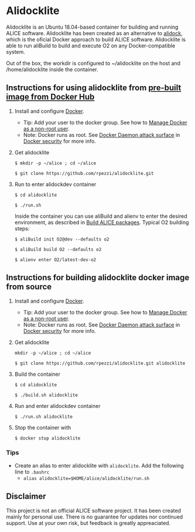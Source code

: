 # Alidocklite

Alidocklite is an Ubuntu 18.04-based container for building and running ALICE software. Alidocklite has been created as an alternative to [alidock](https://github.com/alidock/alidock/wiki), which is the oficial Docker approach to build ALICE software. Alidocklite is able to run aliBuild to build and execute O2 on any Docker-compatible system.

Out of the box, the workdir is configured to ~/alidocklite on the host and /home/alidocklite inside the container.

## Instructions for using alidocklite from [pre-built image from Docker Hub](https://hub.docker.com/r/rpez/alidocklite)

1. Install and configure [Docker](https://www.docker.com/community-edition).
    * Tip: Add your user to the docker group. See how to [Manage Docker as a non-root user](https://docs.docker.com/engine/installation/linux/linux-postinstall/#manage-docker-as-a-non-root-user).
    * Note: Docker runs as root. See [Docker Daemon attack surface](https://docs.docker.com/engine/security/security/#docker-daemon-attack-surface) in [Docker security](https://docs.docker.com/engine/security/security/) for more info.

2. Get alidocklite

    `$ mkdir -p ~/alice ; cd ~/alice`

    `$ git clone https://github.com/rpezzi/alidocklite.git`
    
3. Run to enter alidockdev container

    `$ cd alidocklite`

    `$ ./run.sh`

    Inside the container you can use aliBuild and alienv to enter the desired environment, as described in [Build ALICE packages](https://alice-doc.github.io/alice-analysis-tutorial/building/build.html). Typical O2 building steps:

    `$ aliBuild init O2@dev --defaults o2`

    `$ aliBuild build O2 --defaults o2`

    `$ alienv enter O2/latest-dev-o2`

## Instructions for building alidocklite docker image from source

1. Install and configure [Docker](https://www.docker.com/community-edition).
    * Tip: Add your user to the docker group. See how to [Manage Docker as a non-root user](https://docs.docker.com/engine/installation/linux/linux-postinstall/#manage-docker-as-a-non-root-user).
    * Note: Docker runs as root. See [Docker Daemon attack surface](https://docs.docker.com/engine/security/security/#docker-daemon-attack-surface) in [Docker security](https://docs.docker.com/engine/security/security/) for more info.

2. Get alidocklite

    `mkdir -p ~/alice ; cd ~/alice`

    `$ git clone https://github.com/rpezzi/alidocklite.git alidocklite`

3. Build the container

    `$ cd alidocklite`

    `$ ./build.sh alidocklite`

4. Run and enter alidockdev container

    `$ ./run.sh alidocklite`

5. Stop the container with

    `$ docker stop alidocklite`

### Tips

* Create an alias to enter alidocklite with `alidocklite`. Add the following line to `.bashrc`
  * `alias alidocklite=$HOME/alice/alidocklite/run.sh`

## Disclaimer

This project is not an official ALICE software project. It has been created mainly for personal use. There is no guarantee for updates nor continued support. Use at your own risk, but feedback is greatly appreaciated.
